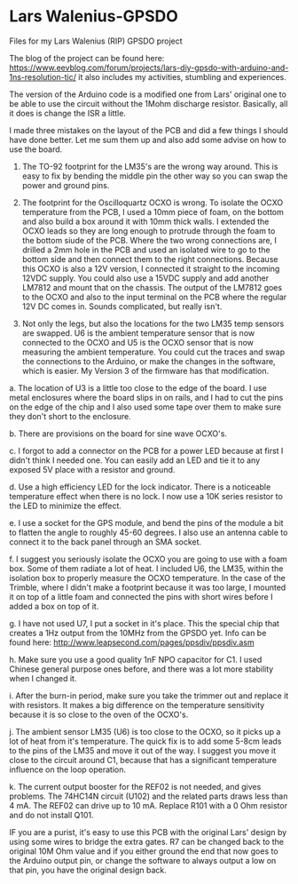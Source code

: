 # Lars Walenius-GPSDO
Files for my Lars Walenius (RIP) GPSDO project

The blog of the project can be found here: https://www.eevblog.com/forum/projects/lars-diy-gpsdo-with-arduino-and-1ns-resolution-tic/ it also includes my activities, stumbling and experiences.

The version of the Arduino code is a modified one from Lars' original one to be able to use the circuit without the 1Mohm discharge resistor. Basically, all it does is change the ISR a little.

I made three mistakes on the layout of the PCB and did a few things I should have done better. 
Let me sum them up and also add some advise on how to use the board.
1. The TO-92 footprint for the LM35's are the wrong way around. This is easy to fix by bending the middle pin the other way so you can swap the power and ground pins.

2. The footprint for the Oscilloquartz OCXO is wrong. To isolate the OCXO temperature from the PCB, I used a 10mm piece of foam, on the bottom and also build a box around it with 10mm thick walls. I extended the OCXO leads so they are long enough to protrude through the foam to the bottom siude of the PCB. Where the two wrong connections are, I drilled a 2mm hole in the PCB and used an isolated wire to go to the bottom side and then connect them to the right connections. Because this OCXO is also a 12V version, I connected it straight to the incoming 12VDC supply. You could also use a 15VDC supply and add another LM7812 and mount that on the chassis. The output of the LM7812 goes to the OCXO and also to the input terminal on the PCB where the regular 12V DC comes in. Sounds complicated, but really isn't.

3. Not only the legs, but also the locations for the two LM35 temp sensors are swapped. U6 is the ambient temperature sensor that is now connected to the OCXO and U5 is the OCXO sensor that is now measuring the ambient temperature. You could cut the traces and swap the connections to the Arduino, or make the changes in the software, which is easier. My Version 3 of the firmware has that modification.

a. The location of U3 is a little too close to the edge of the board. I use metal enclosures where the board slips in on rails, and I had to cut the pins on the edge of the chip and I also used some tape over them to make sure they don't short to the enclosure.

b. There are provisions on the board for sine wave OCXO's.

c. I forgot to add a connector on the PCB for a power LED because at first I didn't think I needed one. You can easily add an LED and tie it to any exposed 5V place with a resistor and ground.

d. Use a high efficiency LED for the lock indicator. There is a noticeable temperature effect when there is no lock. I now use a 10K series resistor to the LED to minimize the effect.

e. I use a socket for the GPS module, and bend the pins of the module a bit to flatten the angle to roughly 45-60 degrees. I also use an antenna cable to connect it to the back panel through an SMA socket.

f. I suggest you seriously isolate the OCXO you are going to use with a foam box. Some of them radiate a lot of heat. I included U6, the LM35, within the isolation box to properly measure the OCXO temperature. In the case of the Trimble, where I didn't make a footprint because it was too large, I mounted it on top of a little foam and connected the pins with short wires before I added a box on top of it.

g. I have not used U7, I put a socket in it's place. This the special chip that creates a 1Hz output from the 10MHz from the GPSDO yet. Info can be found here: http://www.leapsecond.com/pages/ppsdiv/ppsdiv.asm

h. Make sure you use a good quality 1nF NPO capacitor for C1. I used Chinese general purpose ones before, and there was a lot more stability when I changed it.

i. After the burn-in period, make sure you take the trimmer out and replace it with resistors. It makes a big difference on the temperature sensitivity because it is so close to the oven of the OCXO's.

j. The ambient sensor LM35 (U6) is too close to the OCXO, so it picks up a lot of heat from it's temperature. The quick fix is to add some 5-8cm leads to the pins of the LM35 and move it out of the way. I suggest you move it close to the circuit around C1, because that has a significant temperature influence on the loop operation.

k. The current output booster for the REF02 is not needed, and gives problems. The 74HC14N circuit (U102) and the related parts draws less than 4 mA. The REF02 can drive up to 10 mA. Replace R101 with a 0 Ohm resistor and do not install Q101.
 

IF you are a purist, it's easy to use this PCB with the original Lars' design by using some wires to bridge the extra gates. R7 can be changed back to the original 10M Ohm value and if you either ground the end that now goes to the Arduino output pin, or change the software to always output a low on that pin, you have the original design back.

